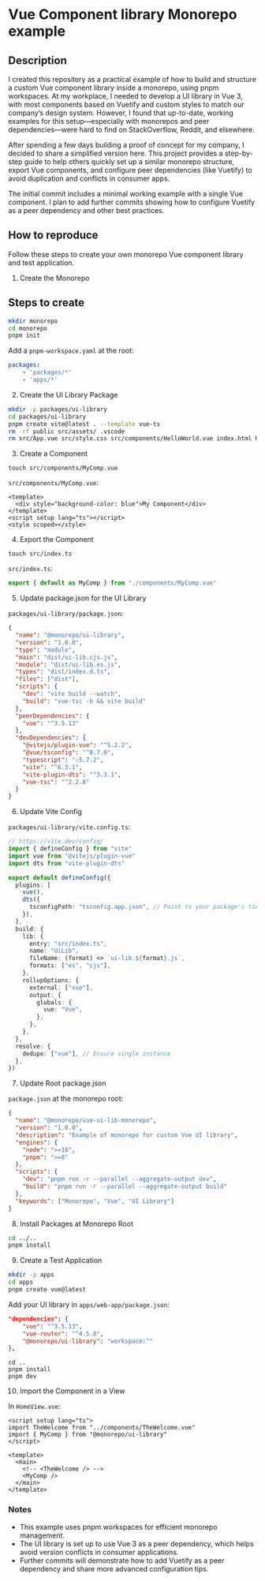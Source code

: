 # Vue Component library Monorepo example

## Description

I created this repository as a practical example of how to build and structure a custom Vue component library inside a monorepo, using pnpm workspaces. At my workplace, I needed to develop a UI library in Vue 3, with most components based on Vuetify and custom styles to match our company’s design system. However, I found that up-to-date, working examples for this setup—especially with monorepos and peer dependencies—were hard to find on StackOverflow, Reddit, and elsewhere.

After spending a few days building a proof of concept for my company, I decided to share a simplified version here. This project provides a step-by-step guide to help others quickly set up a similar monorepo structure, export Vue components, and configure peer dependencies (like Vuetify) to avoid duplication and conflicts in consumer apps.

The initial commit includes a minimal working example with a single Vue component. I plan to add further commits showing how to configure Vuetify as a peer dependency and other best practices.

## How to reproduce

Follow these steps to create your own monorepo Vue component library and test application.

1. Create the Monorepo

## Steps to create

```bash
mkdir monorepo
cd monorepo
pnpm init
```

Add a `pnpm-workspace.yaml` at the root:

```yaml
packages:
	- 'packages/*'
	- 'apps/*'
```

2. Create the UI Library Package

```bash
mkdir -p packages/ui-library
cd packages/ui-library
pnpm create vite@latest . --template vue-ts
rm -rf public src/assets/ .vscode
rm src/App.vue src/style.css src/components/HelloWorld.vue index.html README.md main.ts
```

3. Create a Component

```
touch src/components/MyComp.vue
```

`src/components/MyComp.vue`:

```vue
<template>
  <div style="background-color: blue">My Component</div>
</template>
<script setup lang="ts"></script>
<style scoped></style>
```

4. Export the Component

```
touch src/index.ts
```

`src/index.ts`:

```ts
export { default as MyComp } from "./components/MyComp.vue"
```

5. Update package.json for the UI Library

`packages/ui-library/package.json`:

```json
{
  "name": "@monorepo/ui-library",
  "version": "1.0.0",
  "type": "module",
  "main": "dist/ui-lib.cjs.js",
  "module": "dist/ui-lib.es.js",
  "types": "dist/index.d.ts",
  "files": ["dist"],
  "scripts": {
    "dev": "vite build --watch",
    "build": "vue-tsc -b && vite build"
  },
  "peerDependencies": {
    "vue": "^3.5.13"
  },
  "devDependencies": {
    "@vitejs/plugin-vue": "^5.2.2",
    "@vue/tsconfig": "^0.7.0",
    "typescript": "~5.7.2",
    "vite": "^6.3.1",
    "vite-plugin-dts": "^3.3.1",
    "vue-tsc": "^2.2.8"
  }
}
```

6. Update Vite Config

`packages/ui-library/vite.config.ts`:

```ts
// https://vite.dev/config/
import { defineConfig } from "vite"
import vue from "@vitejs/plugin-vue"
import dts from "vite-plugin-dts"

export default defineConfig({
  plugins: [
    vue(),
    dts({
      tsconfigPath: "tsconfig.app.json", // Point to your package's tsconfig
    }),
  ],
  build: {
    lib: {
      entry: "src/index.ts",
      name: "UiLib",
      fileName: (format) => `ui-lib.${format}.js`,
      formats: ["es", "cjs"],
    },
    rollupOptions: {
      external: ["vue"],
      output: {
        globals: {
          vue: "Vue",
        },
      },
    },
  },
  resolve: {
    dedupe: ["vue"], // Ensure single instance
  },
})
```

7. Update Root package.json

`package.json` at the monorepo root:

```json
{
  "name": "@monorepo/vue-ui-lib-monorepo",
  "version": "1.0.0",
  "description": "Example of monorepo for custom Vue UI library",
  "engines": {
    "node": ">=18",
    "pnpm": ">=8"
  },
  "scripts": {
    "dev": "pnpm run -r --parallel --aggregate-output dev",
    "build": "pnpm run -r --parallel --aggregate-output build"
  },
  "keywords": ["Monorepo", "Vue", "UI Library"]
}
```

8. Install Packages at Monorepo Root

```bash
cd ../..
pnpm install
```

9. Create a Test Application

```bash
mkdir -p apps
cd apps
pnpm create vue@latest
```

Add your UI library in `apps/web-app/package.json`:

```json
"dependencies": {
	"vue": "^3.5.13",
	"vue-router": "^4.5.0",
	"@monorepo/ui-library": "workspace:^"
},
```

```
cd ..
pnpm install
pnpm dev
```

10. Import the Component in a View

In `HomeView.vue`:

```vue
<script setup lang="ts">
import TheWelcome from "../components/TheWelcome.vue"
import { MyComp } from "@monorepo/ui-library"
</script>

<template>
  <main>
    <!-- <TheWelcome /> -->
    <MyComp />
  </main>
</template>
```

### Notes

- This example uses pnpm workspaces for efficient monorepo management.
- The UI library is set up to use Vue 3 as a peer dependency, which helps avoid version conflicts in consumer applications.
- Further commits will demonstrate how to add Vuetify as a peer dependency and share more advanced configuration tips.
